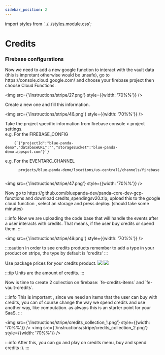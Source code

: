 ```yaml
---
sidebar_position: 2
---
```


import styles from '../../styles.module.css';

# Credits 


### Firebase configurations

<div>
    <div className={styles.circle}></div> Now we need to add a new google function to interact with the vault data (this is improtant otherwise would be unsafe), go to https://console.cloud.google.com/ and choose your firebase project then choose Cloud Functions.
</div>

<img src={'/instructions/stripe/27.png'} style={{width: '70%%'}} />

<div>
    <div className={styles.circle}></div> Create a new one and fill this information.
</div>

<img src={'/instructions/stripe/46.png'} style={{width: '70%%'}} />

<div>
    <div className={styles.circle}></div> Take the project specific information from firebase console > project settings. 
    <br />
    e.g. For the FIREBASE_CONFIG
    <br />
    <code>
    {`{"projectId":"blue-panda-demo","databaseURL":"","storageBucket":"blue-panda-demo.appspot.com"}`}
    </code>
    <br />
    e.g. For the EVENTARC_CHANNEL 
    <br />
    <code>
      projects/blue-panda-demo/locations/us-central1/channels/firebase
    </code>
</div>

<img src={'/instructions/stripe/47.png'} style={{width: '70%%'}} />

<div className={styles.circle}></div> Now go to https://github.com/bluepanda-dev/panda-core-dev-gcp-functions and download credits_spendingsv20.zip, upload this to the google cloud function , select an storage and press deploy. (should take some minutes)

:::info
Now we are uploading the code base that will handle the events after a user interacts with credits.
That means, if the user buy credits or spend them.
:::

<img src={'/instructions/stripe/49.png'} style={{width: '70%%'}} />

:::caution
In order to see credits products remember to add a type in your product on stripe, the type by default is 'credits'
:::

<div className={styles.circle}></div> Use package prices for your credits product.
<img src={'/instructions/stripe/credits.png'} style={{width: '70%%'}} />
<img src={'/instructions/stripe/package.png'} style={{width: '70%%'}} />

:::tip
Units are the amount of credits.
:::


<div className={styles.circle}></div> Now is time to create 2 collection on firebase: `fe-credits-items` and `fe-vault-credits`.

:::info
This is important , since we need an items that the user can buy with credits, you can of course change the way we spend credits and use another way, like computation.
as always this is an starter point for your SaaS.
:::

<img src={'/instructions/stripe/credits_collection_1.png'} style={{width: '70%%'}} />
<img src={'/instructions/stripe/credits_collection_2.png'} style={{width: '70%%'}} />



:::info
After this, you can go and play on credits menu, buy and spend credits :).
:::


